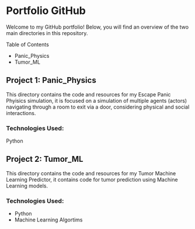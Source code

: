 # Portfolio GitHub
Welcome to my GitHub portfolio! Below, you will find an overview of the two main directories in this repository.

Table of Contents
- Panic_Physics
- Tumor_ML
  
## Project 1: Panic_Physics
This directory contains the code and resources for my Escape Panic Phyisics simulation, it is focused on a simulation of multiple agents (actors) navigating through a room to exit via a door, considering physical and social interactions.


### Technologies Used:
Python


## Project 2: Tumor_ML
This directory contains the code and resources for my Tumor Machine Learning Predictor, it contains code for tumor prediction using Machine Learning models.


### Technologies Used:
- Python
- Machine Learning Algortims
